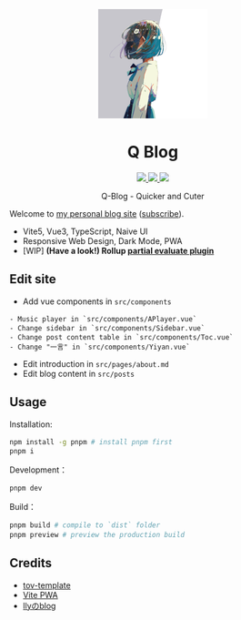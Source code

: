 <p align='center'>
  <img src='public/pwa-192x192.png' width='192'/>
</p>

<h1 align='center'>Q Blog</h1>

<p align="center">

  <a href="https://github.com/liuly0322/Q-Blog/blob/main/LICENSE.md">
    <img src="https://img.shields.io/badge/License-MIT-68be8d">
  </a>

  <a href="https://github.com/liuly0322/Q-Blog/blob/main/LICENSE.md">
    <img src="https://img.shields.io/badge/license-CC_BY--NC--SA_4.0-68be8d">
  </a>

  <a href="https://www.codefactor.io/repository/github/liuly0322/q-blog">
    <img src="https://img.shields.io/codefactor/grade/github/liuly0322/q-blog/main?color=68be8d">
  </a>

</p>

<p align='center'>Q-Blog - Quicker and Cuter</p>

Welcome to [my personal blog site](https://charlottechen.blog/) ([subscribe](https://charlottechen.blog/feed.xml)).

- Vite5, Vue3, TypeScript, Naive UI
- Responsive Web Design, Dark Mode, PWA
- [WIP] **(Have a look!) Rollup [partial evaluate plugin](./partial-evaluate/)**

## Edit site

- Add vue components in `src/components`
<!-- add sub list -->
    - Music player in `src/components/APlayer.vue`
    - Change sidebar in `src/components/Sidebar.vue`
    - Change post content table in `src/components/Toc.vue`
    - Change "一言" in `src/components/Yiyan.vue`

- Edit introduction in `src/pages/about.md`
- Edit blog content in `src/posts`




## Usage

Installation:

```bash
npm install -g pnpm # install pnpm first
pnpm i
```

Development：

```bash
pnpm dev
```

Build：

```bash
pnpm build # compile to `dist` folder
pnpm preview # preview the production build
```

## Credits

- [tov-template](https://github.com/dishait/tov-template)
- [Vite PWA](https://github.com/vite-pwa/vite-plugin-pwa)
- [llyのblog](https://blog.liuly.moe/)